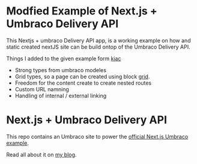# Modfied Example of Next.js + Umbraco Delivery API  

This Nextjs + umbraco Delivery API app, is a working example on how and  
static created nextJS site can be build ontop of the Umbraco Delivery API.  

Things I added to the given example form [kjac](https://github.com/kjac/NextJsUmbracoExample)

* Strong types from umbraco modeles
* Grid types, so a page can be created using block [grid](https://docs.umbraco.com/umbraco-cms/fundamentals/backoffice/property-editors/built-in-umbraco-property-editors/block-editor/block-grid-editor).
* Freedom for the content create to create nested routes
* Custom URL namning
* Handling of internal / external linking

# Next.js + Umbraco Delivery API

This repo contains an Umbraco site to power the [official Next.js Umbraco example](https://github.com/vercel/next.js/tree/canary/examples/cms-umbraco).

Read all about it on [my blog](https://kjac.dev/posts/nextjs-umbraco-example-is-live/).
